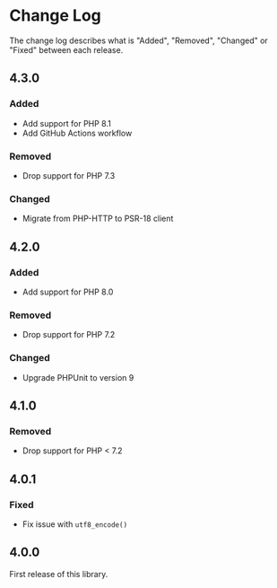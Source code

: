 # Change Log

The change log describes what is "Added", "Removed", "Changed" or "Fixed" between each release.

## 4.3.0

### Added

- Add support for PHP 8.1
- Add GitHub Actions workflow

### Removed

- Drop support for PHP 7.3

### Changed

- Migrate from PHP-HTTP to PSR-18 client

## 4.2.0

### Added

- Add support for PHP 8.0

### Removed

- Drop support for PHP 7.2

### Changed

- Upgrade PHPUnit to version 9

## 4.1.0

### Removed

- Drop support for PHP < 7.2

## 4.0.1

### Fixed

- Fix issue with `utf8_encode()`

## 4.0.0

First release of this library.
